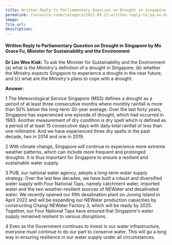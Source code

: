 ```yaml
---  
title: Written Reply to Parliamentary Question on Drought in Singapore by Ms Grace Fu, Minister for Sustainability and the Environment  
permalink: /resource-room/category/2022-09-12-written-reply-to-pq-on-drought/
image:  
file_url:  
description:  
---  
```

#### Written Reply to Parliamentary Question on Drought in Singapore by Ms Grace Fu, Minister for Sustainability and the Environment

**Dr Lim Wee Kiak:** To ask the Minister for Sustainability and the Environment (a) what is the Ministry's definition of a drought in Singapore; (b) whether the Ministry expects Singapore to experience a drought in the near future; and (c) what are the Ministry's plans to cope with a drought.

**Answer:**

1 The Meteorological Service Singapore (MSS) defines a drought as a period of at least three consecutive months where monthly rainfall is more than 50% below the long-term 30-year average. Over the last forty years, Singapore has experienced one episode of drought, which had occurred in 1983. Another measurement of dry condition is dry spell which is defined as a period of at least 15 consecutive days with daily total rainfall of less than one millimetre. And we have experienced three dry spells in the past decade, two in 2014 and one in 2019.

2 With climate change, Singapore will continue to experience more extreme weather patterns, which can include more frequent and prolonged droughts. It is thus important for Singapore to ensure a resilient and sustainable water supply.

3 PUB, our national water agency, adopts a long-term water supply strategy. Over the last few decades, we have built a robust and diversified water supply with Four National Taps, namely catchment water, imported water and the two weather-resilient sources of NEWater and desalinated water. We recently opened our fifth desalination plant on Jurong Island in April 2022 and will be expanding our NEWater production capacities by constructing Changi NEWater Factory 3, which will be ready by 2025. Together, our Four National Taps have ensured that Singapore's water supply remained resilient to various disruptions.

4 Even as the Government continues to invest in our water infrastructure, everyone must continue to do our part to conserve water. This will go a long way in ensuring resilience in our water supply under all circumstances.
